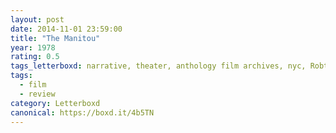 ```yaml
---
layout: post 
date: 2014-11-01 23:59:00
title: "The Manitou"
year: 1978
rating: 0.5
tags_letterboxd: narrative, theater, anthology film archives, nyc, Robtober
tags:
  - film
  - review
category: Letterboxd
canonical: https://boxd.it/4b5TN
---
```

